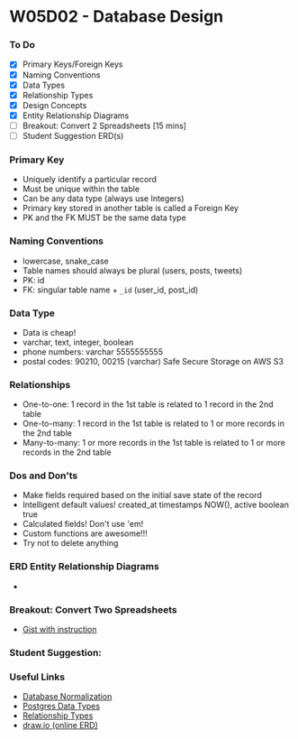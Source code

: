 # W05D02 - Database Design

### To Do
- [x] Primary Keys/Foreign Keys
- [x] Naming Conventions
- [x] Data Types
- [x] Relationship Types
- [x] Design Concepts
- [x] Entity Relationship Diagrams
- [ ] Breakout: Convert 2 Spreadsheets [15 mins]
- [ ] Student Suggestion ERD(s)

### Primary Key
* Uniquely identify a particular record
* Must be unique within the table
* Can be any data type (always use Integers)
* Primary key stored in another table is called a Foreign Key
* PK and the FK MUST be the same data type

### Naming Conventions
* lowercase, snake_case
* Table names should always be plural (users, posts, tweets)
* PK: id
* FK: singular table name + `_id` (user_id, post_id)

### Data Type
* Data is cheap!
* varchar, text, integer, boolean
* phone numbers: varchar 5555555555
* postal codes: 90210, 00215 (varchar)
Safe Secure Storage on AWS S3

### Relationships
* One-to-one: 1 record in the 1st table is related to 1 record in the 2nd table
* One-to-many: 1 record in the 1st table is related to 1 or more records in the 2nd table
* Many-to-many: 1 or more records in the 1st table is related to 1 or more records in the 2nd table

### Dos and Don'ts
* Make fields required based on the initial save state of the record
* Intelligent default values! created_at timestamps NOW(), active boolean true
* Calculated fields! Don't use 'em!
* Custom functions are awesome!!!
* Try not to delete anything

### ERD Entity Relationship Diagrams
* 











### Breakout: Convert Two Spreadsheets
- [Gist with instruction](https://gist.github.com/andydlindsay/20e7305e853bad7b587f294b054cf8de)

### Student Suggestion:

### Useful Links
* [Database Normalization](https://en.wikipedia.org/wiki/Database_normalization)
* [Postgres Data Types](http://www.postgresqltutorial.com/postgresql-data-types/)
* [Relationship Types](http://etutorials.org/SQL/Database+design+for+mere+mortals/Part+II+The+Design+Process/Chapter+10.+Table+Relationships/Types+of+Relationships/)
* [draw.io (online ERD)](https://www.draw.io/)
